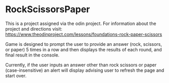# RockScissorsPaper
This is a project assigned via the odin project. For information about the project and directions visit: https://www.theodinproject.com/lessons/foundations-rock-paper-scissors

Game is designed to prompt the user to provide an answer (rock, scissors, or paper) 5 times in a row and then displays the results of each round, and final result in the console.

Currently, if the user inputs an answer other than rock scissors or paper (case-insensitive) an alert will display advising user to refresh the page and start over.